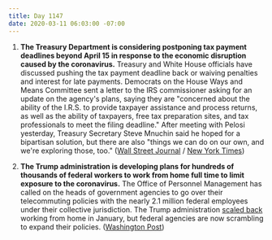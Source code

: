 ```yaml
---
title: Day 1147
date: 2020-03-11 06:03:00 -07:00
---
```


1. **The Treasury Department is considering postponing tax payment deadlines beyond April 15 in response to the economic disruption caused by the coronavirus.** Treasury and White House officials have discussed pushing the tax payment deadline back or waiving penalties and interest for late payments. Democrats on the House Ways and Means Committee sent a letter to the IRS commissioner asking for an update on the agency's plans, saying they are "concerned about the ability of the I.R.S. to provide taxpayer assistance and process returns, as well as the ability of taxpayers, free tax preparation sites, and tax professionals to meet the filing deadline." After meeting with Pelosi yesterday, Treasury Secretary Steve Mnuchin said he hoped for a bipartisan solution, but there are also "things we can do on our own, and we're exploring those, too." ([Wall Street Journal](https://www.wsj.com/articles/u-s-treasury-likely-to-push-back-april-15-tax-filing-deadline-sources-11583897351?mod=hp_lead_pos5) / [New York Times](https://www.nytimes.com/2020/03/11/us/politics/treasury-irs-delay-tax-day-coronavirus.html)) 

2. **The Trump administration is developing plans for hundreds of thousands of federal workers to work from home full time to limit exposure to the coronavirus.** The Office of Personnel Management has called on the heads of government agencies to go over their telecommuting policies with the nearly 2.1 million federal employees under their collective jurisdiction. The Trump administration [scaled back](https://www.washingtonpost.com/politics/as-remote-work-rises-at-us-companies-trump-is-calling-federal-employees-back-to-the-office/2020/01/12/37aad040-2d80-11ea-9b60-817cc18cf173_story.html) working from home in January, but federal agencies are now scrambling to expand their policies. ([Washington Post](https://www.washingtonpost.com/politics/trump-administration-now-wants-hundreds-of-thousands-of-federal-workers-to-be-ready-to-telework-to-limit-coronavirus-spread/2020/03/10/ea284a12-620b-11ea-b3fc-7841686c5c57_story.html))